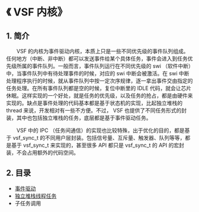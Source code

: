 # 《 VSF 内核》

## 1. 简介
&emsp;&emsp;VSF 的内核为事件驱动内核，本质上只是一些不同优先级的事件队列组成。任何地方（中断、非中断）都可以发送事件给某个具体任务，事件会进入到任务优先级所属的事件队列。一般而言，事件队列运行在不同优先级的 swi （软件中断）中，当事件队列中有待处理事件的时候，对应的 swi 中断会被激活。在 swi 中断处理程序执行的时候，就从事件队列中按一定次序规律，逐一拿出事件交由指定的任务处理。在所有事件队列都是空的时候，复位中断里的 IDLE 代码，就会让芯片休眠。这样实现的一个好处，就是任务的优先级，以及任务的抢占，都是由硬件来实现的。缺点是事件处理的代码基本都是基于状态机的实现，比起独立堆栈的 thread 来说，开发相对有一些不方便。不过， VSF 也提供了不同任务形式的封装，其中也包括独立堆栈的任务，底层都是基于事件驱动任务。

&emsp;&emsp;VSF 中的 IPC （任务间通信）的实现也比较特殊，出于优化的目的，都是基于 vsf_sync_t 的不同用户层封装。包括信号量、互斥量、触发器、队列等等，都是基于 vsf_sync_t 来实现的，甚至很多 API 都只是 vsf_sync_t 的 API 的宏封装，不会占用额外的代码空间。

## 2. 目录
- [事件驱动](eda/README_zh.md)
- [独立堆栈线程任务](thread/README_zh.md)
- 子任务调用